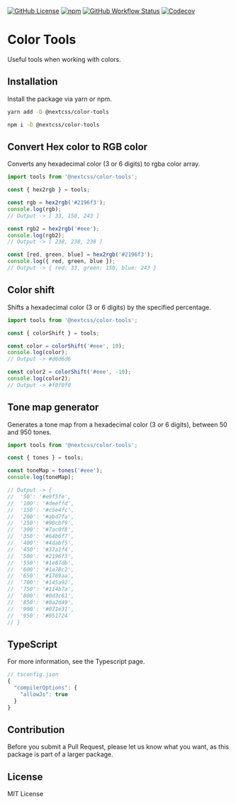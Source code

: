 [![GitHub License](https://img.shields.io/github/license/nextcss/color-tools?style=flat-square)](https://github.com/nextcss/color-tools/blob/main/LICENSE)
[![npm](https://img.shields.io/npm/v/@nextcss/color-tools?style=flat-square)](https://www.npmjs.com/package/@nextcss/color-tools)
[![GitHub Workflow Status](https://img.shields.io/github/workflow/status/nextcss/color-tools/Test%20build)](https://github.com/nextcss/color-tools/actions/workflows/node.js.yml)
[![Codecov](https://img.shields.io/codecov/c/github/nextcss/color-tools?style=flat-square)](https://app.codecov.io/github/nextcss/color-tools)

# Color Tools

Useful tools when working with colors.

## Installation

Install the package via yarn or npm.

```bash
yarn add -D @nextcss/color-tools
```

```bash
npm i -D @nextcss/color-tools
```

## Convert Hex color to RGB color

Converts any hexadecimal color (3 or 6 digits) to rgba color array.

```js
import tools from '@nextcss/color-tools';

const { hex2rgb } = tools;

const rgb = hex2rgb('#2196f3');
console.log(rgb);
// Output -> [ 33, 150, 243 ]

const rgb2 = hex2rgb('#eee');
console.log(rgb2);
// Output -> [ 238, 238, 238 ]

const [red, green, blue] = hex2rgb('#2196f3');
console.log({ red, green, blue });
// Output -> { red: 33, green: 150, blue: 243 }
```

## Color shift

Shifts a hexadecimal color (3 or 6 digits) by the specified percentage.

```js
import tools from '@nextcss/color-tools';

const { colorShift } = tools;

const color = colorShift('#eee', 10);
console.log(color);
// Output -> #d6d6d6

const color2 = colorShift('#eee', -10);
console.log(color2);
// Output -> #f0f0f0
```

## Tone map generator

Generates a tone map from a hexadecimal color (3 or 6 digits), between 50 and 950 tones.

```js
import tools from '@nextcss/color-tools';

const { tones } = tools;

const toneMap = tones('#eee');
console.log(toneMap);

// Output -> {
//  '50': '#e9f5fe',
//  '100': '#deeffd',
//  '150': '#c5e4fc',
//  '200': '#abd7fa',
//  '250': '#90cbf9',
//  '300': '#7ac0f8',
//  '350': '#64b6f7',
//  '400': '#4dabf5',
//  '450': '#37a1f4',
//  '500': '#2196f3',
//  '550': '#1e87db',
//  '600': '#1a78c2',
//  '650': '#1769aa',
//  '700': '#145a92',
//  '750': '#114b7a',
//  '800': '#0d3c61',
//  '850': '#0a2d49',
//  '900': '#071e31',
//  '950': '#051724'
// }
```

## TypeScript

For more information, see the Typescript page.

```js
// tsconfig.json
{
  "compilerOptions": {
    "allowJs": true
  }
}
```

## Contribution

Before you submit a Pull Request, please let us know what you want, as this package is part of a
larger package.

## License

MIT License
